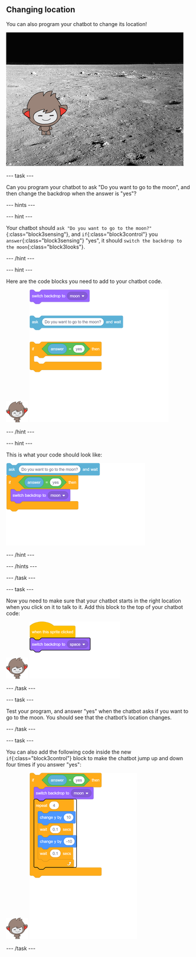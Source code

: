 ## Changing location

You can also program your chatbot to change its location!

![Testing a changing backdrop](images/chatbot-backdrop-moon.png)

--- task ---

Can you program your chatbot to ask "Do you want to go to the moon", and then change the backdrop when the answer is "yes"?

--- hints ---

--- hint ---

Your chatbot should `ask "Do you want to go to the moon?"`{:class="block3sensing"}, and `if`{:class="block3control"} you `answer`{:class="block3sensing"} "yes", it should `switch the backdrop to the moon`{:class="block3looks"}.

--- /hint ---

--- hint ---

Here are the code blocks you need to add to your chatbot code.

![nano sprite](images/nano-sprite.png)
![blocks_1546846799_9962604](images/blocks_1546846799_9962604.png)

--- /hint ---

--- hint ---

This is what your code should look like:

![blocks_1546846801_668789](images/blocks_1546846801_668789.png)

--- /hint ---

--- /hints ---

--- /task ---

--- task ---

Now you need to make sure that your chatbot starts in the right location when you click on it to talk to it. Add this block to the top of your chatbot code:

![nano sprite](images/nano-sprite.png)
![blocks_1546846803_343815](images/blocks_1546846803_343815.png)

--- /task ---

--- task ---

Test your program, and answer "yes" when the chatbot asks if you want to go to the moon. You should see that the chatbot’s location changes.

--- /task ---

--- task ---

You can also add the following code inside the new `if`{:class="block3control"} block to make the chatbot jump up and down four times if you answer "yes":

![nano sprite](images/nano-sprite.png)
![blocks_1546846805_0038474](images/blocks_1546846805_0038474.png)

--- /task ---
